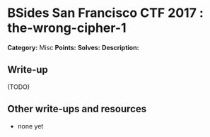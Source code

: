 # BSides San Francisco CTF 2017 : the-wrong-cipher-1

**Category:** Misc
**Points:** 
**Solves:** 
**Description:**



## Write-up

(TODO)

## Other write-ups and resources

* none yet

